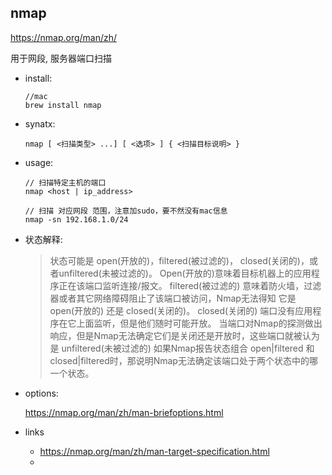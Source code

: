 

## nmap

https://nmap.org/man/zh/

用于网段, 服务器端口扫描

* install:

  ```
  //mac
  brew install nmap
  ```

* synatx:

  ```
  nmap [ <扫描类型> ...] [ <选项> ] { <扫描目标说明> }
  ```

* usage:

  ```
  // 扫描特定主机的端口
  nmap <host | ip_address>

  // 扫描 对应网段 范围，注意加sudo，要不然没有mac信息
  nmap -sn 192.168.1.0/24
  ```

* 状态解释:

  > 状态可能是 open(开放的)，filtered(被过滤的)， closed(关闭的)，或者unfiltered(未被过滤的)。 Open(开放的)意味着目标机器上的应用程序正在该端口监听连接/报文。 filtered(被过滤的) 意味着防火墙，过滤器或者其它网络障碍阻止了该端口被访问，Nmap无法得知 它是 open(开放的) 还是 closed(关闭的)。 closed(关闭的) 端口没有应用程序在它上面监听，但是他们随时可能开放。 当端口对Nmap的探测做出响应，但是Nmap无法确定它们是关闭还是开放时，这些端口就被认为是 unfiltered(未被过滤的) 如果Nmap报告状态组合 open|filtered 和 closed|filtered时，那说明Nmap无法确定该端口处于两个状态中的哪一个状态。


* options:
  
    https://nmap.org/man/zh/man-briefoptions.html

* links

  * https://nmap.org/man/zh/man-target-specification.html
  * 